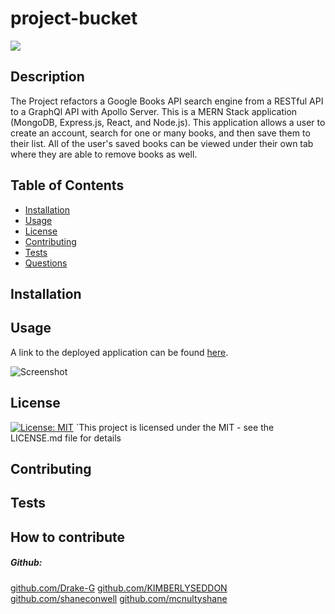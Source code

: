 # project-bucket  

<a href="https://opensource.org/licenses/MIT" alt="License">
        <img src="https://img.shields.io/badge/license-MIT-brightgreen" /></a>
  
  ## Description
  The Project refactors a Google Books API search engine from a RESTful API to a GraphQl API with Apollo Server.
  This is a MERN Stack application (MongoDB, Express.js, React, and Node.js).  This application allows a user to create an account, search for one or many books, and then save them to their list.  All of the user's saved books can be viewed under their own tab where they are able to remove books as well.


  ## Table of Contents
  - [Installation](#installation)
  - [Usage](#usage)
  - [License](#license)
  - [Contributing](#Contributing)
  - [Tests](Test)
  - [Questions](Questions)

  ## Installation
 
  ## Usage
  A link to the deployed application can be found [here](https://booksearch--s.herokuapp.com/).

  ![Screenshot](...)
    
  ## License
  [![License: MIT](https://img.shields.io/badge/License-MIT-yellow.svg)](https://opensource.org/licenses/MIT) 
   `This project is licensed under the MIT  - see the LICENSE.md file for details

  ## Contributing
  

  ## Tests

  ## How to contribute
  

 ##### Github: 
 [github.com/Drake-G](https://github.com/Drake-G)
 [github.com/KIMBERLYSEDDON](https://github.com/KIMBERLYSEDDON)
 [github.com/shaneconwell](https://github.com/shaneconwell)
 [github.com/mcnultyshane](https://github.com/mcnultyshane)